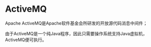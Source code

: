 # ActiveMQ

Apache ActiveMQ是Apache软件基金会所研发的开放源代码消息中间件；

由于ActiveMQ是一个纯Java程序，因此只需要操作系统支持Java虚拟机，ActiveMQ便可执行。
